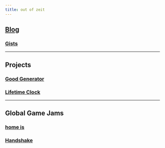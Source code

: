 ```yaml
---
title: out of zeit
---
```


## [Blog](https://ooz.github.io/blog/)

### [Gists](https://gist.github.com/ooz)

----

## Projects

### [Good Generator](https://ooz.github.io/ggpy/)
### [Lifetime Clock](https://ooz.github.io/lifetime-clock/?headline=Olli%27s%20Zeit&workingHoursPerWeek=35&regularHoursPerWeek=77&hourlyNet=16.10&angus)

---

## Global Game Jams

### [home is](https://ooz.github.io/home-is/)
### [Handshake](https://ooz.github.io/handshake/)

